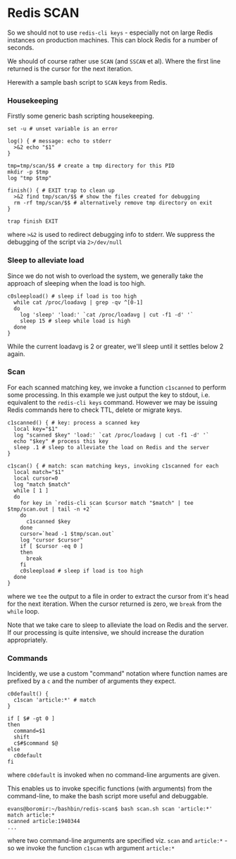 
# Redis SCAN

So we should not to use `redis-cli keys` - especially not on large Redis instances on production machines. This can block Redis for a number of seconds.

We should of course rather use `SCAN` (and `SSCAN` et al). Where the first line returned is the cursor for the next iteration.

Herewith a sample bash script to `SCAN` keys from Redis.

### Housekeeping

Firstly some generic bash scripting housekeeping.

```shell
set -u # unset variable is an error

log() { # message: echo to stderr
  >&2 echo "$1"
}

tmp=tmp/scan/$$ # create a tmp directory for this PID
mkdir -p $tmp
log "tmp $tmp"

finish() { # EXIT trap to clean up
  >&2 find tmp/scan/$$ # show the files created for debugging
  rm -rf tmp/scan/$$ # alternatively remove tmp directory on exit 
}

trap finish EXIT
```
where `>&2` is used to redirect debugging info to stderr. We suppress the debugging of the script via `2>/dev/null`


### Sleep to alleviate load 

Since we do not wish to overload the system, we generally take the approach of sleeping when the load is too high.

```shell
c0sleepload() # sleep if load is too high
  while cat /proc/loadavg | grep -qv ^[0-1]
  do 
    log 'sleep' 'load:' `cat /proc/loadavg | cut -f1 -d' '`
    sleep 15 # sleep while load is high
  done 
}

```

While the current loadavg is 2 or greater, we'll sleep until it settles below 2 again.


### Scan

For each scanned matching key, we invoke a function `c1scanned` to perform some processing. In this example we just output the key to stdout, i.e. equivalent to the `redis-cli keys` command. However we may be issuing Redis commands here to check TTL, delete or migrate keys.

```shell
c1scanned() { # key: process a scanned key
  local key="$1"
  log "scanned $key" 'load:' `cat /proc/loadavg | cut -f1 -d' '`
  echo "$key" # process this key
  sleep .1 # sleep to alleviate the load on Redis and the server
}

c1scan() { # match: scan matching keys, invoking c1scanned for each
  local match="$1"
  local cursor=0
  log "match $match"
  while [ 1 ]
  do
    for key in `redis-cli scan $cursor match "$match" | tee $tmp/scan.out | tail -n +2`
    do
      c1scanned $key
    done
    cursor=`head -1 $tmp/scan.out`
    log "cursor $cursor"
    if [ $cursor -eq 0 ]
    then
      break
    fi
    c0sleepload # sleep if load is too high
  done
}
```
where we `tee` the output to a file in order to extract the cursor from it's head for the next iteration. When the cursor returned is zero, we `break` from the `while` loop.

Note that we take care to sleep to alleviate the load on Redis and the server. If our processing is quite intensive, we should increase the duration appropriately.

### Commands 

Incidently, we use a custom "command" notation where function names are prefixed by a `c` and the number of arguments they expect.

```shell
c0default() {
  c1scan 'article:*' # match
}

if [ $# -gt 0 ]
then
  command=$1
  shift
  c$#$command $@
else
  c0default
fi
```
where `c0default` is invoked when no command-line arguments are given.


This enables us to invoke specific functions (with arguments) from the command-line, to make the bash script more useful and debuggable.

```shell
evans@boromir:~/bashbin/redis-scan$ bash scan.sh scan 'article:*'
match article:*
scanned article:1940344
...
```

where two command-line arguments are specified viz. `scan` and `article:*` - so we invoke the function `c1scan` wth argument `article:*`
